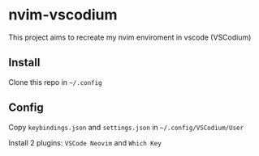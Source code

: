 # nvim-vscodium

This project aims to recreate my nvim enviroment in vscode (VSCodium)

## Install

Clone this repo in `~/.config`

## Config

Copy `keybindings.json` and `settings.json` in `~/.config/VSCodium/User`

Install 2 plugins: `VSCode Neovim` and `Which Key`
